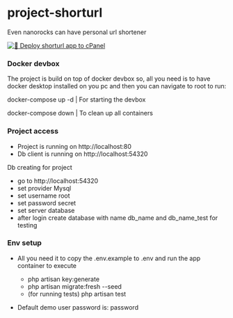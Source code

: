 # project-shorturl

Even nanorocks can have personal url shortener

[![🚀 Deploy shorturl app to cPanel](https://github.com/nanorocks/project-shorturl/actions/workflows/deployPanel.yml/badge.svg)](https://github.com/nanorocks/project-shorturl/actions/workflows/deployPanel.yml)

### Docker devbox
The project is build on top of docker devbox so, all you need is to have docker desktop installed on you pc and then you can navigate to root to run: 

docker-compose up -d | For starting the devbox

docker-compose down | To clean up all containers

### Project access

- Project is running on http://localhost:80
- Db client is running on http://localhost:54320

Db creating for project
- go to http://localhost:54320
- set provider Mysql
- set username root
- set password secret
- set server database
- after login create database with name db_name and db_name_test for testing

### Env setup

- All you need it to copy the .env.example to .env and run the app container to execute
	- php artisan key:generate
	- php artisan migrate:fresh --seed
	- (for running tests) php artisan test

- Default demo user password is: password
